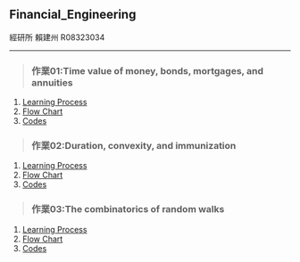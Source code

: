 ## Financial_Engineering  

經研所 賴建州 R08323034  

---
>### 作業01:Time value of money, bonds, mortgages, and annuities
1. [Learning Process](https://github.com/r08323034/Financial_Engineering/blob/master/HW1_(Python)/%E5%AD%B8%E7%BF%92%E6%AD%B7%E7%A8%8B.jpg)
2. [Flow Chart](https://github.com/r08323034/Financial_Engineering/blob/master/HW1_(Python)/%E6%B5%81%E7%A8%8B%E5%9C%96%E8%88%87%E6%96%87%E5%AD%97%E8%AA%AA%E6%98%8E.ipynb)
3. [Codes](https://github.com/r08323034/Financial_Engineering/blob/master/HW1_(Python)/%E7%A8%8B%E5%BC%8F%E7%A2%BC%E8%88%87%E9%81%8B%E4%BD%9C%E7%B5%90%E6%9E%9C.ipynb)

>### 作業02:Duration, convexity, and immunization
1. [Learning Process](https://github.com/r08323034/Financial_Engineering/blob/master/HW2_(Python)/%E5%AD%B8%E7%BF%92%E6%AD%B7%E7%A8%8B.pdf)
2. [Flow Chart](https://github.com/r08323034/Financial_Engineering/blob/master/HW2_(Python)/%E6%B5%81%E7%A8%8B%E5%9C%96.pdf)
3. [Codes](https://github.com/r08323034/Financial_Engineering/blob/master/HW2_(Python)/%E7%A8%8B%E5%BC%8F%E7%A2%BC%E8%88%87%E9%81%8B%E4%BD%9C%E7%B5%90%E6%9E%9C.ipynb)

>### 作業03:The combinatorics of random walks
1. [Learning Process](https://github.com/r08323034/Financial_Engineering/blob/master/HW3_(Python)/%E5%AD%B8%E7%BF%92%E6%AD%B7%E7%A8%8B.pdf)
2. [Flow Chart](https://github.com/r08323034/Financial_Engineering/blob/master/HW3_(Python)/%E6%B5%81%E7%A8%8B%E5%9C%96.pdf)
3. [Codes](https://github.com/r08323034/Financial_Engineering/blob/master/HW3_(Python)/%E7%A8%8B%E5%BC%8F%E7%A2%BC%E8%88%87%E9%81%8B%E4%BD%9C%E7%B5%90%E6%9E%9C.ipynb)
